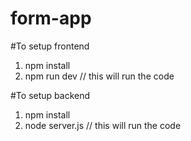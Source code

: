 # form-app

#To setup frontend
1. npm install
2. npm run dev  // this will run the code

#To setup backend
1. npm install
2. node server.js  // this will run the code
